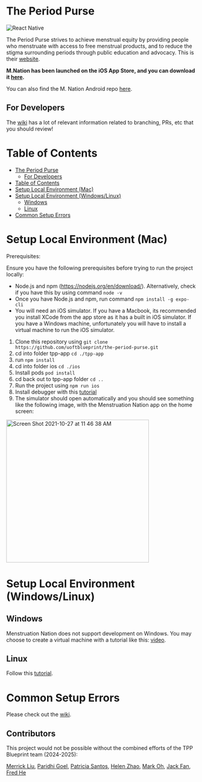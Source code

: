 # The Period Purse

![React Native](https://img.shields.io/badge/react_native-%2320232a.svg?style=for-the-badge&logo=react&logoColor=%2361DAFB)

The Period Purse strives to achieve menstrual equity by providing people who menstruate with access to free menstrual products, and to reduce the stigma surrounding periods through public education and advocacy. This is their [website](https://www.theperiodpurse.com/).

**M.Nation has been launched on the iOS App Store, and you can download it [here](https://apps.apple.com/app/id1621201647).**

You can also find the M. Nation Android repo [here](https://github.com/uoftblueprint/the-period-purse-android?tab=readme-ov-file).

## For Developers

The [wiki](https://github.com/uoftblueprint/the-period-purse/wiki) has a lot of relevant information related to branching, PRs, etc that you should review!

# Table of Contents

- [The Period Purse](#the-period-purse)
  - [For Developers](#for-developers)
- [Table of Contents](#table-of-contents)
- [Setup Local Environment (Mac)](#setup-local-environment-mac)
- [Setup Local Environment (Windows/Linux)](#setup-local-environment-windowslinux)
  - [Windows](#windows)
  - [Linux](#linux)
- [Common Setup Errors](#common-setup-errors)

<a name="setup-mac"></a>

# Setup Local Environment (Mac)

Prerequisites:

Ensure you have the following prerequisites before trying to run the project locally:

- Node.js and npm (https://nodejs.org/en/download/). Alternatively, check if you have this by using command `node -v`
- Once you have Node.js and npm, run command `npm install -g expo-cli`
- You will need an iOS simulator. If you have a Macbook, its recommended you install XCode from the app store as it has a built in iOS simulator. If you have a Windows machine, unfortunately you will have to install a virtual machine to run the iOS simulator.

1. Clone this repository using `git clone https://github.com/uoftblueprint/the-period-purse.git`
2. cd into folder tpp-app `cd ./tpp-app`
3. run `npm install`
4. cd into folder ios `cd ./ios`
5. Install pods `pod install`
6. cd back out to tpp-app folder `cd ..`
7. Run the project using `npm run ios`
8. Install debugger with this [tutorial](https://github.com/uoftblueprint/the-period-purse/wiki/Installing-Debugger)
9. The simulator should open automatically and you should see something like the following image, with the Menstruation Nation app on the home screen:

<img width="378" alt="Screen Shot 2021-10-27 at 11 46 38 AM" src="https://user-images.githubusercontent.com/35851484/139100763-95605bfc-a224-401b-9f17-b3a5e0a3f3fb.png">

<a name="setup-windows-linux"></a>

# Setup Local Environment (Windows/Linux)

## Windows

Menstruation Nation does not support development on Windows. You may choose to create a virtual machine with a tutorial like this: [video](https://www.youtube.com/watch?v=Q55e2Tz-818).

## Linux

Follow this [tutorial](https://www.youtube.com/watch?v=c30RLycIpVY).

<a name="errors"></a>

# Common Setup Errors

Please check out the [wiki](https://github.com/uoftblueprint/the-period-purse/wiki/Common-Setup-Errors).

## Contributors

This project would not be possible without the combined efforts of the TPP Blueprint team (2024-2025):

[Merrick Liu](https://github.com/merrickliu888), [Paridhi Goel](https://github.com/paridhi26), [Patricia Santos](https://github.com/santoaast), [Helen Zhao](https://github.com/1zhaohel), [Mark Oh](https://github.com/marko0124), [Jack Fan](https://github.com/jackkfan0305), [Fred He](https://github.com/fredh2006)

